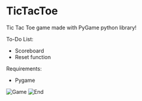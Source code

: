 # TicTacToe
Tic Tac Toe game made with PyGame python library!

To-Do List:
 - Scoreboard
 - Reset function

Requirements:
 - Pygame
 
![Game](https://imgur.com/UxPCVD9.png "Game")
![End](https://i.imgur.com/mhcVpfE.png "End")
